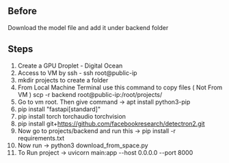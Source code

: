 Before
---------
Download the model file and add it under backend folder

Steps
---------
1) Create a GPU Droplet  - Digital Ocean
2) Access to VM by ssh - ssh root@public-ip
3) mkdir projects to create a folder 
4) From Local Machine Terminal use this command to copy files ( Not From VM )
   scp -r backend root@public-ip:/root/projects/
5) Go to vm root. Then give command -> apt install python3-pip
6) pip install "fastapi[standard]"
7) pip install torch torchaudio torchvision
8) pip install git+https://github.com/facebookresearch/detectron2.git
9) Now go to projects/backend and run this -> pip install -r requirements.txt
10) Now run -> python3 download_from_space.py
10) To Run project -> uvicorn main:app --host 0.0.0.0 --port 8000



